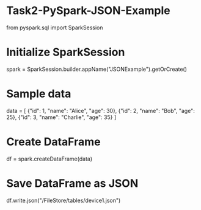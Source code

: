 # Task2-PySpark-JSON-Example

from pyspark.sql import SparkSession

# Initialize SparkSession
spark = SparkSession.builder.appName("JSONExample").getOrCreate()

# Sample data
data = [
    {"id": 1, "name": "Alice", "age": 30},
    {"id": 2, "name": "Bob", "age": 25},
    {"id": 3, "name": "Charlie", "age": 35}
]

# Create DataFrame
df = spark.createDataFrame(data)

# Save DataFrame as JSON
df.write.json("/FileStore/tables/device1.json")
